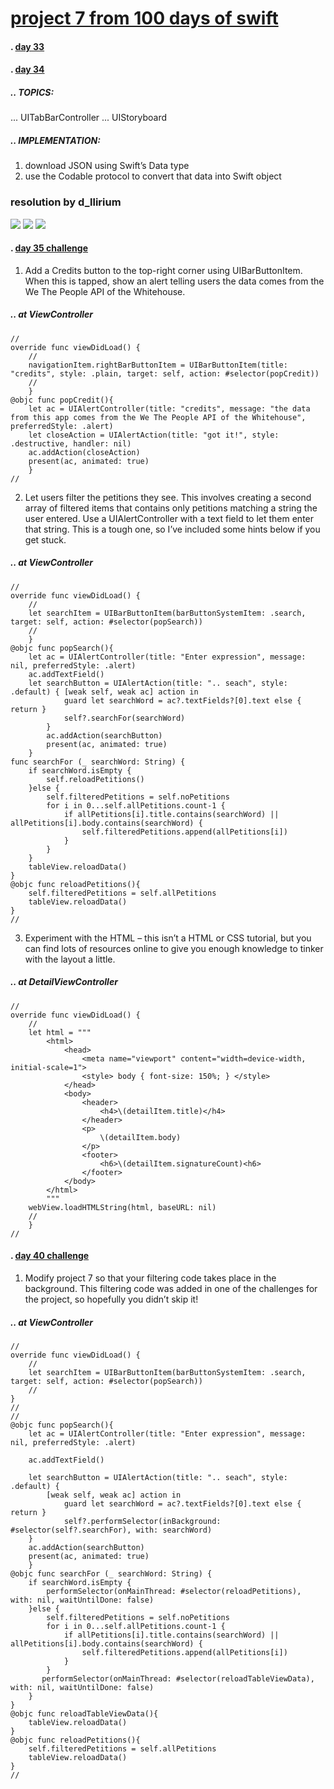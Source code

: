 # [project 7 from 100 days of swift](https://www.hackingwithswift.com/100)
#### . [day 33](https://www.hackingwithswift.com/100/33)
#### . [day 34](https://www.hackingwithswift.com/100/34)
##### .. TOPICS: 
...  UITabBarController
... UIStoryboard

##### .. IMPLEMENTATION:
1. download JSON using Swift’s Data type
2. use the Codable protocol to convert that data into Swift object


### resolution by d_llirium

![](https://github.com/d-llirium/100daysOfSwift/blob/main/Project7/CreditButton.gif?raw=true) ![](https://github.com/d-llirium/100daysOfSwift/blob/main/Project7/ShowDetailViewControllerWithHTML.gif?raw=true) ![](https://github.com/d-llirium/100daysOfSwift/blob/main/Project7/SearchForPresident_FilterTableView.gif?raw=true)

####  . [day 35 challenge](https://www.hackingwithswift.com/100/35)
1. Add a Credits button to the top-right corner using UIBarButtonItem. When this is tapped, show an alert telling users the data comes from the We The People API of the Whitehouse.
##### .. at ViewController
    //
    override func viewDidLoad() {
        //
        navigationItem.rightBarButtonItem = UIBarButtonItem(title: "credits", style: .plain, target: self, action: #selector(popCredit))
        //
        }
    @objc func popCredit(){
        let ac = UIAlertController(title: "credits", message: "the data from this app comes from the We The People API of the Whitehouse", preferredStyle: .alert)
        let closeAction = UIAlertAction(title: "got it!", style: .destructive, handler: nil)
        ac.addAction(closeAction)
        present(ac, animated: true)
        }
    //
2. Let users filter the petitions they see. This involves creating a second array of filtered items that contains only petitions matching a string the user entered. Use a UIAlertController with a text field to let them enter that string. This is a tough one, so I’ve included some hints below if you get stuck.
##### .. at ViewController
    //
    override func viewDidLoad() {
        //
        let searchItem = UIBarButtonItem(barButtonSystemItem: .search, target: self, action: #selector(popSearch))
        //
        }
    @objc func popSearch(){
        let ac = UIAlertController(title: "Enter expression", message: nil, preferredStyle: .alert)
        ac.addTextField()
        let searchButton = UIAlertAction(title: ".. seach", style: .default) { [weak self, weak ac] action in
                guard let searchWord = ac?.textFields?[0].text else { return }
                self?.searchFor(searchWord)
            }
            ac.addAction(searchButton)
            present(ac, animated: true)
        }
    func searchFor (_ searchWord: String) {
        if searchWord.isEmpty {
            self.reloadPetitions()
        }else {
            self.filteredPetitions = self.noPetitions
            for i in 0...self.allPetitions.count-1 {
                if allPetitions[i].title.contains(searchWord) || allPetitions[i].body.contains(searchWord) {
                    self.filteredPetitions.append(allPetitions[i])
                }
            }
        }
        tableView.reloadData()
    }
    @objc func reloadPetitions(){
        self.filteredPetitions = self.allPetitions
        tableView.reloadData()
    }
    //
3. Experiment with the HTML – this isn’t a HTML or CSS tutorial, but you can find lots of resources online to give you enough knowledge to tinker with the layout a little.
##### .. at DetailViewController
    //
    override func viewDidLoad() {
        //
        let html = """
            <html>
                <head>
                    <meta name="viewport" content="width=device-width, initial-scale=1">
                    <style> body { font-size: 150%; } </style>
                </head>
                <body>
                    <header>
                        <h4>\(detailItem.title)</h4>
                    </header>
                    <p>
                        \(detailItem.body)
                    </p>
                    <footer>
                        <h6>\(detailItem.signatureCount)<h6>
                    </footer>
                </body>
            </html>
            """
        webView.loadHTMLString(html, baseURL: nil)
        //
        }
    //

####  . [day 40 challenge](https://www.hackingwithswift.com/100/40)
1. Modify project 7 so that your filtering code takes place in the background. This filtering code was added in one of the challenges for the project, so hopefully you didn’t skip it!
##### .. at ViewController
    //
    override func viewDidLoad() {
        //
        let searchItem = UIBarButtonItem(barButtonSystemItem: .search, target: self, action: #selector(popSearch))
        //
    }
    //
    //
    @objc func popSearch(){
        let ac = UIAlertController(title: "Enter expression", message: nil, preferredStyle: .alert)
        
        ac.addTextField()
        
        let searchButton = UIAlertAction(title: ".. seach", style: .default) { 
            [weak self, weak ac] action in
                guard let searchWord = ac?.textFields?[0].text else { return }
                self?.performSelector(inBackground: #selector(self?.searchFor), with: searchWord)
        }
        ac.addAction(searchButton)
        present(ac, animated: true)
        }
    @objc func searchFor (_ searchWord: String) {
        if searchWord.isEmpty {
            performSelector(onMainThread: #selector(reloadPetitions), with: nil, waitUntilDone: false)
        }else {
            self.filteredPetitions = self.noPetitions
            for i in 0...self.allPetitions.count-1 {
                if allPetitions[i].title.contains(searchWord) || allPetitions[i].body.contains(searchWord) {
                    self.filteredPetitions.append(allPetitions[i])
                }
            }
           performSelector(onMainThread: #selector(reloadTableViewData), with: nil, waitUntilDone: false)
        }
    }
    @objc func reloadTableViewData(){
        tableView.reloadData()
    }
    @objc func reloadPetitions(){
        self.filteredPetitions = self.allPetitions
        tableView.reloadData()
    }
    //
